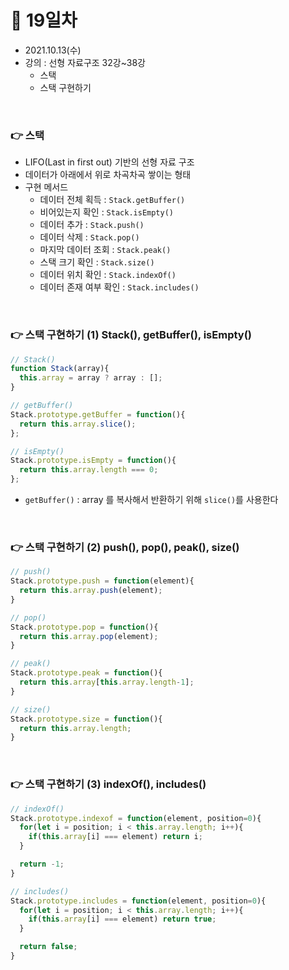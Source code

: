 # 📌 19일차 
- 2021.10.13(수)
- 강의 : 선형 자료구조 32강~38강
  - 스택 
  - 스택 구현하기
  
<br>

### 👉 스택 
- LIFO(Last in first out) 기반의 선형 자료 구조
- 데이터가 아래에서 위로 차곡차곡 쌓이는 형태 
- 구현 메서드
  - 데이터 전체 획득 : `Stack.getBuffer()`
  - 비어있는지 확인 : `Stack.isEmpty()`
  - 데이터 추가 : `Stack.push()`
  - 데이터 삭제 : `Stack.pop()`
  - 마지막 데이터 조회 : `Stack.peak()`
  - 스택 크기 확인 : `Stack.size()`
  - 데이터 위치 확인 : `Stack.indexOf()`
  - 데이터 존재 여부 확인 : `Stack.includes()`


<br> 



### 👉 스택 구현하기 (1) Stack(), getBuffer(), isEmpty()
```javascript
// Stack()
function Stack(array){
  this.array = array ? array : [];
}

// getBuffer()
Stack.prototype.getBuffer = function(){
  return this.array.slice();
};

// isEmpty()
Stack.prototype.isEmpty = function(){
  return this.array.length === 0;
};
```
- `getBuffer()` : array 를 복사해서 반환하기 위해 `slice()`를 사용한다 


<br>




### 👉 스택 구현하기 (2) push(), pop(), peak(), size()
```javascript
// push()
Stack.prototype.push = function(element){
  return this.array.push(element);
}

// pop()
Stack.prototype.pop = function(){
  return this.array.pop(element);
}

// peak()
Stack.prototype.peak = function(){
  return this.array[this.array.length-1];
}

// size()
Stack.prototype.size = function(){
  return this.array.length;
}
```

<br>




### 👉 스택 구현하기 (3) indexOf(), includes()
```javascript
// indexOf()
Stack.prototype.indexof = function(element, position=0){
  for(let i = position; i < this.array.length; i++){
    if(this.array[i] === element) return i;
  }

  return -1;
}

// includes()
Stack.prototype.includes = function(element, position=0){
  for(let i = position; i < this.array.length; i++){
    if(this.array[i] === element) return true;
  }

  return false;
}
```
